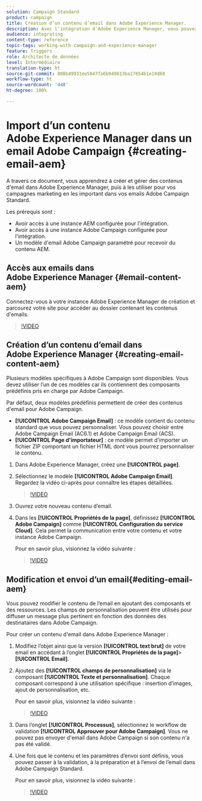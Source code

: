 ```yaml
---
solution: Campaign Standard
product: campaign
title: Création d’un contenu d’email dans Adobe Experience Manager.
description: Avec l'intégration d'Adobe Experience Manager, vous pouvez créer du contenu directement dans AEM et l'utiliser ultérieurement dans Adobe Campaign.
audience: integrating
content-type: reference
topic-tags: working-with-campaign-and-experience-manager
feature: Triggers
role: Architecte de données
level: Intermédiaire
translation-type: ht
source-git-commit: 088b49931ee5047fa6b949813ba17654b1e10d60
workflow-type: ht
source-wordcount: '448'
ht-degree: 100%

---
```



# Import d’un contenu Adobe Experience Manager dans un email Adobe Campaign {#creating-email-aem}

A travers ce document, vous apprendrez à créer et gérer des contenus d&#39;email dans Adobe Experience Manager, puis à les utiliser pour vos campagnes marketing en les important dans vos emails Adobe Campaign Standard.

Les prérequis sont :

* Avoir accès à une instance AEM configurée pour l&#39;intégration.
* Avoir accès à une instance Adobe Campaign configurée pour l&#39;intégration.
* Un modèle d&#39;email Adobe Campaign paramétré pour recevoir du contenu AEM.

## Accès aux emails dans Adobe Experience Manager {#email-content-aem}

Connectez-vous à votre instance Adobe Experience Manager de création et parcourez votre site pour accéder au dossier contenant les contenus d&#39;emails.

>[!VIDEO](https://video.tv.adobe.com/v/29996)

## Création d’un contenu d’email dans Adobe Experience Manager {#creating-email-content-aem}

Plusieurs modèles spécifiques à Adobe Campaign sont disponibles. Vous devez utiliser l’un de ces modèles car ils contiennent des composants prédéfinis pris en charge par Adobe Campaign.

Par défaut, deux modèles prédéfinis permettent de créer des contenus d&#39;email pour Adobe Campaign.

* **[!UICONTROL Adobe Campaign Email]** : ce modèle contient du contenu standard que vous pouvez personnaliser. Vous pouvez choisir entre Adobe Campaign Email (AC6.1) et Adobe Campaign Email (ACS).
* **[!UICONTROL Page d&#39;importateur]** : ce modèle permet d&#39;importer un fichier ZIP comportant un fichier HTML dont vous pourrez personnaliser le contenu.

1. Dans Adobe Experience Manager, créez une **[!UICONTROL page]**.

1. Sélectionnez le modèle **[!UICONTROL Adobe Campaign Email]**. Regardez la vidéo ci-après pour connaître les étapes détaillées.
   >[!VIDEO](https://video.tv.adobe.com/v/29997)

1. Ouvrez votre nouveau contenu d’email.

1. Dans les **[!UICONTROL Propriétés de la page]**, définissez **[!UICONTROL Adobe Campaign]** comme **[!UICONTROL Configuration du service Cloud]**. Cela permet la communication entre votre contenu et votre instance Adobe Campaign.

   Pour en savoir plus, visionnez la vidéo suivante :

   >[!VIDEO](https://video.tv.adobe.com/v/29999)

## Modification et envoi d’un email{#editing-email-aem}

Vous pouvez modifier le contenu de l’email en ajoutant des composants et des ressources. Les champs de personnalisation peuvent être utilisés pour diffuser un message plus pertinent en fonction des données des destinataires dans Adobe Campaign.

Pour créer un contenu d&#39;email dans Adobe Experience Manager :

1. Modifiez l’objet ainsi que la version **[!UICONTROL text brut]** de votre email en accédant à l’onglet **[!UICONTROL Propriétés de la page]**> **[!UICONTROL Email]**.

1. Ajoutez des **[!UICONTROL champs de personnalisation]** via le composant **[!UICONTROL Texte et personnalisation]**. Chaque composant correspond à une utilisation spécifique : insertion d’images, ajout de personnalisation, etc.

   Pour en savoir plus, visionnez la vidéo suivante :
   >[!VIDEO](https://video.tv.adobe.com/v/29998)

1. Dans l’onglet **[!UICONTROL Processus]**, sélectionnez le workflow de validation **[!UICONTROL Approuver pour Adobe Campaign]**. Vous ne pouvez pas envoyer d&#39;email dans Adobe Campaign si son contenu n&#39;a pas été validé.

1. Une fois que le contenu et les paramètres d’envoi sont définis, vous pouvez passer à la validation, à la préparation et à l’envoi de l’email dans Adobe Campaign Standard.

   Pour en savoir plus, visionnez la vidéo suivante :

   >[!VIDEO](https://video.tv.adobe.com/v/23721)
